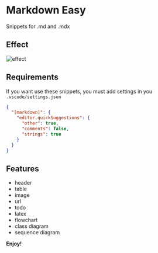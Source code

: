 # Markdown Easy

Snippets for .md and .mdx

## Effect

![effect](./effect.gif)

## Requirements

If you want use these snippets, you must add settings in you `.vscode/settings.json`

``` json
{
  "[markdown]": {
    "editor.quickSuggestions": {
      "other": true,
      "comments": false,
      "strings": true
    }
  }
}
```


## Features

- header
- table
- image
- url
- todo
- latex
- flowchart
- class diagram
- sequence diagram


**Enjoy!**
